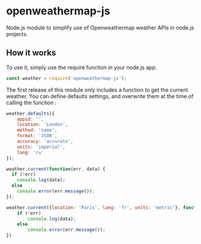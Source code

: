 # openweathermap-js
Node.js module to simplify use of Openweathermap weather APIs in node.js projects.

## How it works
To use it, simply use the require function in your node.js app.
```javascript
const weather = require('openweathermap-js');
```
The first release of this module only includes a function to get the current weather. You can define defaults settings, and overwrite them at the time of calling the function :
```javascript
weather.defaults({
	appid: '',
	location: 'London',
	method: 'name',
	format: 'JSON',
	accuracy: 'accurate',
	units: 'imperial',
	lang: 'ru'
});

weather.current(function(err, data) {
  if (!err)
    console.log(data);
  else
    console.error(err.message());
});

weather.current({location: 'Paris', lang: 'fr', units: 'metric'}, function(err, data) {
	if (!err)
		console.log(data);
	else
		console.error(err.message());
})
```
